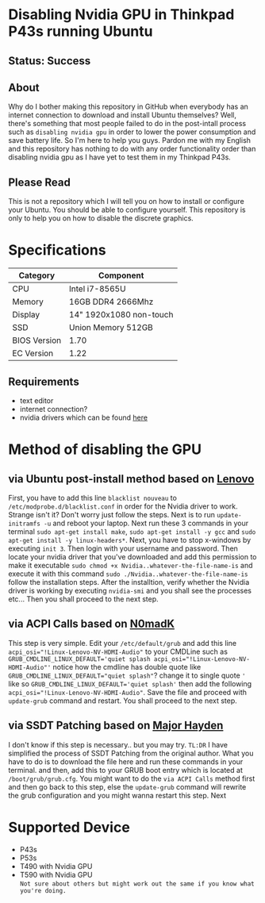 # Disabling Nvidia GPU in Thinkpad P43s running Ubuntu
## Status: Success
## About
Why do I bother making this repository in GitHub when everybody has an internet connection to download and install Ubuntu themselves? Well, there's something that most people failed to do in the post-intall process such as `disabling nvidia gpu` in order to lower the power consumption and save battery life. So I'm here to help you guys. Pardon me with my English and this repository has nothing to do with any order functionality order than disabling nvidia gpu as I have yet to test them in my Thinkpad P43s.
## Please Read
This is not a repository which I will tell you on how to install or configure your Ubuntu. You should be able to configure yourself. This repository is only to help you on how to disable the discrete graphics.

# Specifications
|Category|Component|
|-|-|
|CPU|Intel i7-8565U|
|Memory|16GB DDR4 2666Mhz|
|Display|14" 1920x1080 non-touch|
|SSD|Union Memory 512GB|
|BIOS Version|1.70|
|EC Version|1.22|
## Requirements
- text editor
- internet connection?
- nvidia drivers which can be found [here](https://www.nvidia.com/Download/index.aspx)
# Method of disabling the GPU
## via Ubuntu post-install method based on [Lenovo](https://download.lenovo.com/pccbbs/mobiles_pdf/thinkpad_p43s_p53s_ubuntu_installation_whitepaper_v1.0.pdf)
First, you have to add this line `blacklist nouveau` to `/etc/modprobe.d/blacklist.conf` in order for the Nvidia driver to work. Strange isn't it? Don't worry just follow the steps. Next is to run `update-initramfs -u` and reboot your laptop. Next run these 3 commands in your terminal `sudo apt-get install make`, `sudo apt-get install -y gcc` and `sudo apt-get install -y linux-headers*`. Next, you have to stop x-windows by executing `init 3`. Then login with your username and password. Then locate your nvidia driver that you've downloaded and add this permission to make it executable `sudo chmod +x Nvidia..whatever-the-file-name-is` and execute it with this command `sudo ./Nvidia..whatever-the-file-name-is` follow the installation steps. After the installtion, verify whether the Nvidia driver is working by executing `nvidia-smi` and you shall see the processes etc... Then you shall proceed to the next step.
## via ACPI Calls based on [N0madK](https://forums.lenovo.com/t5/ThinkPad-P-and-W-Series-Mobile/Disable-NVIDIA-P520-on-the-P43s-ACPI-Calls/m-p/4545175)
This step is very simple. Edit your `/etc/default/grub` and add this line `acpi_osi="!Linux-Lenovo-NV-HDMI-Audio"` to your CMDLine such as `GRUB_CMDLINE_LINUX_DEFAULT='quiet splash acpi_osi="!Linux-Lenovo-NV-HDMI-Audio"'` notice how the cmdline has double quote like `GRUB_CMDLINE_LINUX_DEFAULT="quiet splash"`? change it to single quote `'` like so `GRUB_CMDLINE_LINUX_DEFAULT='quiet splash'` then add the following `acpi_osi="!Linux-Lenovo-NV-HDMI-Audio"`. Save the file and proceed with `update-grub` command and restart. You shall proceed to the next step.
## via SSDT Patching based on [Major Hayden](https://major.io/2020/01/24/disable-nvidia-gpu-thinkpad-t490/)
I don't know if this step is necessary.. but you may try.
`TL:DR`
I have simplified the process of SSDT Patching from the original author. What you have to do is to download the file here and run these commands in your terminal.
and then, add this to your GRUB boot entry which is located at `/boot/grub/grub.cfg`. You might want to do the `via ACPI Calls` method first and then go back to this step, else the `update-grub` command will rewrite the grub configuration and you might wanna restart this step. Next
# Supported Device
- P43s
- P53s
- T490 with Nvidia GPU
- T590 with Nvidia GPU
<br>`Not sure about others but might work out the same if you know what you're doing.`

